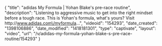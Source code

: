 {
    "title": "adidas My Formula | Yohan Blake's pre-race routine",
    "description": "Listening to aggressive music to get into the right mindset before a tough race. This is Yohan's formula, what's yours? Visit http:\/\/www.adidas.com\/myformula...",
    "videoid": "154293",
    "date_created": "1398106886",
    "date_modified": "1418181301",
    "type": "captivate",
    "layout": "video",
    "url": "\/v\/adidas-my-formula-yohan-blake-s-pre-race-routine\/154293"
}